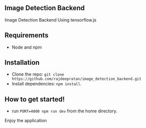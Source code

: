 ## Image Detection Backend
Image Detection Backend Using tensorflow.js

## Requirements

- Node and npm

## Installation

- Clone the repo: `git clone https://github.com/rajdeepratan/image_detection_backend.git`
- Install dependencies: `npm install`.

##  How to get started!

 - run `PORT=4000 npm run dev` from the home directory.

Enjoy the application